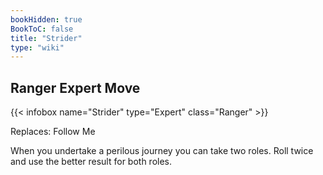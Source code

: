 ```yaml
---
bookHidden: true
BookToC: false
title: "Strider"
type: "wiki"
---
```

## Ranger Expert Move
{{< infobox name="Strider" type="Expert" class="Ranger" >}}

Replaces: Follow Me

When you undertake a perilous journey you can take two roles. Roll twice and use the better result for both roles.